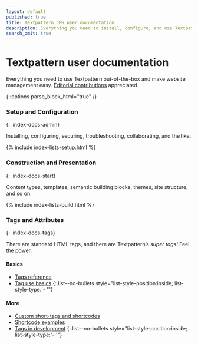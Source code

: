```yaml
---
layout: default
published: true
title: Textpattern CMS user documentation
description: Everything you need to install, configure, and use Textpattern out-of-the-box; build flexible and powerful websites; and make website management easy.
search_omit: true
---
```


# Textpattern user documentation

Everything you need to use Textpattern out-of-the-box and make website management easy. [Editorial contributions](https://github.com/textpattern/textpattern.github.io/blob/master/README.md) appreciated.

{::options parse_block_html="true" /}

<div class="layout-container index-docs">
<section class="layout-3col">

### Setup and Configuration
{: .index-docs-admin}

Installing, configuring, securing, troubleshooting, collaborating, and the like.

{% include index-lists-setup.html %}

</section>
<section class="layout-3col">

### Construction and Presentation
{: .index-docs-start}

Content types, templates, semantic building blocks, themes, site structure, and so on.

{% include index-lists-build.html %}

</section>
<section class="layout-3col">

### Tags and Attributes
{: .index-docs-tags}

There are standard HTML tags, and there are Textpattern’s *super tags!* Feel the power. 

<section>

#### Basics

* [Tags reference](/tags/)
* [Tag use basics](/tags/tag-basics/)
{:.list--no-bullets style="list-style-position:inside; list-style-type:'- '"}

</section>
<section>

#### More

* [Custom short-tags and shortcodes](/tags/shortcodes/custom-short-tags-and-shortcodes)
* [Shortcode examples](/tags/shortcodes/)
* [Tags in development](/tags/tags-in-development)
{:.list--no-bullets style="list-style-position:inside; list-style-type:'- '"}

</section>

</section>
</div>
